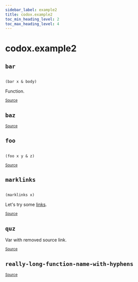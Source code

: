 ```yaml
---
sidebar_label: example2
title: codox.example2
toc_min_heading_level: 2
toc_max_heading_level: 4
---
```


# <a name="codox.example2">codox.example2</a>






## <a name="codox.example2/bar">`bar`</a><a name="codox.example2/bar"></a>
``` clojure

(bar x & body)
```
Function.
<p><sub><a href="https://github.com/weavejester/codox/blob/master/example/src/clojure/codox/example2.clj#L6-L6">Source</a></sub></p>

## <a name="codox.example2/baz">`baz`</a><a name="codox.example2/baz"></a>



<p><sub><a href="https://github.com/weavejester/codox/blob/master/example/src/clojure/codox/example2.clj#L8-L8">Source</a></sub></p>

## <a name="codox.example2/foo">`foo`</a><a name="codox.example2/foo"></a>
``` clojure

(foo x y & z)
```
<p><sub><a href="https://github.com/weavejester/codox/blob/master/example/src/clojure/codox/example2.clj#L4-L4">Source</a></sub></p>

## <a name="codox.example2/marklinks">`marklinks`</a><a name="codox.example2/marklinks"></a>
``` clojure

(marklinks x)
```

Let's try some [links][1].

  [1]: http://example.com
<p><sub><a href="https://github.com/weavejester/codox/blob/master/example/src/clojure/codox/example2.clj#L16-L21">Source</a></sub></p>

## <a name="codox.example2/quz">`quz`</a><a name="codox.example2/quz"></a>




Var with removed source link.
<p><sub><a href="https://github.com/weavejester/codox/blob/master/example/src/clojure/codox/example2.clj#L10-L10">Source</a></sub></p>

## <a name="codox.example2/really-long-function-name-with-hyphens">`really-long-function-name-with-hyphens`</a><a name="codox.example2/really-long-function-name-with-hyphens"></a>



<p><sub><a href="https://github.com/weavejester/codox/blob/master/example/src/clojure/codox/example2.clj#L23-L23">Source</a></sub></p>
